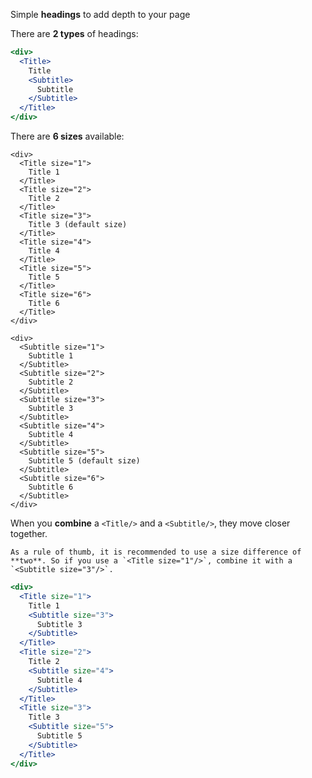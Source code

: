 Simple **headings** to add depth to your page

There are **2 types** of headings:

```jsx
<div>
  <Title>
    Title
    <Subtitle>
      Subtitle
    </Subtitle>
  </Title>
</div>
```

There are **6 sizes** available:

```jsx|span-3
<div>
  <Title size="1">
    Title 1
  </Title>
  <Title size="2">
    Title 2
  </Title>
  <Title size="3">
    Title 3 (default size)
  </Title>
  <Title size="4">
    Title 4
  </Title>
  <Title size="5">
    Title 5
  </Title>
  <Title size="6">
    Title 6
  </Title>
</div>
```

```jsx|span-3
<div>
  <Subtitle size="1">
    Subtitle 1
  </Subtitle>
  <Subtitle size="2">
    Subtitle 2
  </Subtitle>
  <Subtitle size="3">
    Subtitle 3 
  </Subtitle>
  <Subtitle size="4">
    Subtitle 4
  </Subtitle>
  <Subtitle size="5">
    Subtitle 5 (default size)
  </Subtitle>
  <Subtitle size="6">
    Subtitle 6
  </Subtitle>
</div>
```

When you **combine** a `<Title/>` and a `<Subtitle/>`, they move closer together.


```hint
As a rule of thumb, it is recommended to use a size difference of **two**. So if you use a `<Title size="1"/>`, combine it with a `<Subtitle size="3"/>`.
```

```jsx
<div>
  <Title size="1">
    Title 1
    <Subtitle size="3">
      Subtitle 3
    </Subtitle>
  </Title>
  <Title size="2">
    Title 2
    <Subtitle size="4">
      Subtitle 4
    </Subtitle>
  </Title>
  <Title size="3">
    Title 3
    <Subtitle size="5">
      Subtitle 5
    </Subtitle>
  </Title>
</div>
```
